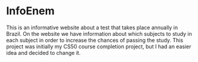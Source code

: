 # InfoEnem
This is an informative website about a test that takes place annually in Brazil. On the website we have information about which subjects to study in each subject in order to increase the chances of passing the study. This project was initially my CS50 course completion project, but I had an easier idea and decided to change it.
